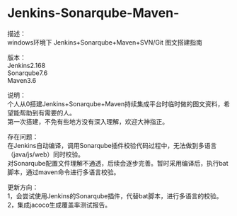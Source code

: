 # Jenkins-Sonarqube-Maven-

描述：  
    windows环境下 Jenkins+Sonarqube+Maven+SVN/Git 图文搭建指南  
  
版本：  
    Jenkins2.168  
    Sonarqube7.6  
    Maven3.6  

说明：  
    个人从0搭建Jenkins+Sonarqube+Maven持续集成平台时临时做的图文资料，希望能帮助到有需要的人。  
    第一次搭建，不免有些地方没有深入理解，欢迎大神指正。  

存在问题：   
    在Jenkins自动编译，调用Sonarqube插件校验代码过程中，无法做到多语言（java/js/web）同时校验。  
    对Sonarqube配置文件理解不通透，后续会逐步完善。暂时采用编译后，执行bat脚本，通过maven命令进行多语言校验。  
  
更新方向：  
    1，会尝试使用Jenkins的Sonarqube插件，代替bat脚本，进行多语言的校验。  
    2，集成jacoco生成覆盖率测试报告。  

